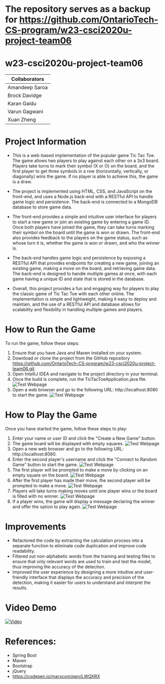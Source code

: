 # The repository serves as a backup for https://github.com/OntarioTech-CS-program/w23-csci2020u-project-team06
# w23-csci2020u-project-team06
| Collaborators |
| --- |
|Amandeep Saroa|
|Brock Davidge|
|Karan Gaidu|
|Varun Gagwani|
|Xuan Zheng|

# Project Information
- This is a web-based implementation of the popular game Tic Tac Toe. 
The game allows two players to play against each other on a 3x3 board. 
Players take turns to mark their symbol (X or O) on the board, and the first player to get three symbols in a row (horizontally, vertically, or diagonally) wins the game. 
If no player is able to achieve this, the game is a draw.

- The project is implemented using HTML, CSS, and JavaScript on the front-end, and uses a Node.js back-end with a RESTful API to handle game logic and persistence. 
The back-end is connected to a MongoDB database to store game data.

- The front-end provides a simple and intuitive user interface for players to start a new game or join an existing game by entering a game ID. 
Once both players have joined the game, they can take turns marking their symbol on the board until the game is won or drawn. 
The front-end also provides feedback to the players on the game status, such as whose turn it is, whether the game is won or drawn, and who the winner is.

- The back-end handles game logic and persistence by exposing a RESTful API that provides endpoints for creating a new game, joining an existing game, making a move on the board, and retrieving game data. 
The back-end is designed to handle multiple games at once, with each game having a unique ID and state that is stored in the database.

- Overall, this project provides a fun and engaging way for players to play the classic game of Tic Tac Toe with each other online. 
The implementation is simple and lightweight, making it easy to deploy and maintain, and the use of a RESTful API and database allows for scalability and flexibility in handling multiple games and players.

# How to Run the Game
To run the game, follow these steps:
1. Ensure that you have Java and Maven installed on your system.
2. Download or clone the project from the GitHub repository https://github.com/OntarioTech-CS-program/w23-csci2020u-project-team06.git.
3. Open IntelliJ IDEA and navigate to the project directory in your terminal.
4. Once the build is complete, run the TicTacToeApplication.java file.
![Test Webpage](/src/main/resources/static/images/build_complete.jpg)
5. Open a web browser and go to the following URL: http://localhost:8080 to start the game.
![Test Webpage](/src/main/resources/static/images/game_page.jpg)

# How to Play the Game
Once you have started the game, follow these steps to play:
1. Enter your name or user ID and click the "Create a New Game" button.
2. The game board will be displayed with empty squares.
![Test Webpage](/src/main/resources/static/images/createNewGame.jpg)
3. Open a new web browser and go to the following URL: http://localhost:8080.
4. Enter the second player's username and click the "Connect to Random Game" button to start the game.
![Test Webpage](/src/main/resources/static/images/connectRandomGame.jpg)
5. The first player will be prompted to make a move by clicking on an empty square on the board.
![Test Webpage](/src/main/resources/static/images/firstPlayerMove.jpg)
6. After the first player has made their move, the second player will be prompted to make a move.
![Test Webpage](/src/main/resources/static/images/secondPlayerMove.jpg)
7. Players will take turns making moves until one player wins or the board is filled with no winner.
![Test Webpage](/src/main/resources/static/images/noWins.jpg)
8. If a player wins, the game will display a message declaring the winner and offer the option to play again.
![Test Webpage](/src/main/resources/static/images/aPlayerWins.jpg)

# Improvements
- Refactored the code by extracting the calculation process into a separate function to eliminate code duplication and improve code readability.
- Filtered out non-alphabetic words from the training and testing files to ensure that only relevant words are used to train and test the model, thus improving the accuracy of the detection.
- Improved the user experience by designing a more intuitive and user-friendly interface that displays the accuracy and precision of the detection, making it easier for users to understand and interpret the results.


# Video Demo
[![Video](https://img.youtube.com/vi/WZLi76jSpbg/0.jpg)](https://youtu.be/WZLi76jSpbg)

# References:
- Spring Boot
- Maven
- Bootstrap
- jQuery
- https://codepen.io/marxcom/pen/LWQXRX
